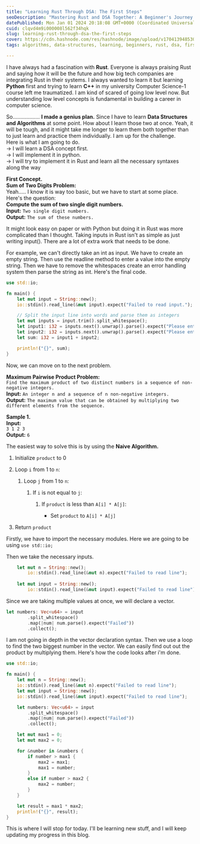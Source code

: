 ```yaml
---
title: "Learning Rust Through DSA: The First Steps"
seoDescription: "Mastering Rust and DSA Together: A Beginner's Journey Through Coding Challenges - Day 1"
datePublished: Mon Jan 01 2024 20:18:08 GMT+0000 (Coordinated Universal Time)
cuid: clqvd4m9i000008l562f34hqk
slug: learning-rust-through-dsa-the-first-steps
cover: https://cdn.hashnode.com/res/hashnode/image/upload/v1704139485308/e98bf99c-9f9d-4c31-b1d0-171caaf96eb8.png
tags: algorithms, data-structures, learning, beginners, rust, dsa, first-post-1

---
```


I have always had a fascination with **Rust**. Everyone is always praising Rust and saying how it will be the future and how big tech companies are integrating Rust in their systems. I always wanted to learn it but learning **Python** first and trying to learn **C++** in my university Computer Science-1 course left me traumatized. I am kind of scared of going low level now. But understanding low level concepts is fundamental in building a career in computer science.

So.................. **I made a genius plan.** Since I have to learn **Data Structures and Algorithms** at some point. How about I learn those two at once. Yeah, it will be tough, and it might take me longer to learn them both together than to just learn and practice them individually. I am up for the challenge.  
Here is what I am going to do.  
\-&gt; I will learn a DSA concept first.  
\-&gt; I will implement it in python.  
\-&gt; I will try to implement it in Rust and learn all the necessary syntaxes along the way

**First Concept.**  
**Sum of Two Digits Problem:**  
Yeah..... I know it is way too basic, but we have to start at some place.  
Here's the question:  
**Compute the sum of two single digit numbers.**  
**Input:** `Two single digit numbers.`  
**Output:** `The sum of these numbers.`

It might look easy on paper or with Python but doing it in Rust was more complicated than I thought. Taking inputs in Rust isn't as simple as just writing input(). There are a lot of extra work that needs to be done.

For example, we can't directly take an int as input. We have to create an empty string. Then use the readline method to enter a value into the empty string. Then we have to remove the whitespaces create an error handling system then parse the string as int. Here's the final code.

```rust
use std::io;

fn main() {
    let mut input = String::new();
    io::stdin().read_line(&mut input).expect("Failed to read input.");

    // Split the input line into words and parse them as integers
    let mut inputs = input.trim().split_whitespace();
    let input1: i32 = inputs.next().unwrap().parse().expect("Please enter a valid integer");
    let input2: i32 = inputs.next().unwrap().parse().expect("Please enter a valid integer");
    let sum: i32 = input1 + input2;

    println!("{}", sum);
}
```

Now, we can move on to the next problem.

**Maximum Pairwise Product Problem:**  
`Find the maximum product of two distinct numbers in a sequence of non-negative integers.`  
**Input:** `An integer n and a sequence of n non-negative integers.`  
**Output:** `The maximum value that can be obtained by multiplying two different elements from the sequence.`

**Sample 1.**  
**Input:**  
`3 1 2 3`  
**Output:** `6`

The easiest way to solve this is by using the **Naive Algorithm.**

1. Initialize `product` to 0
    
2. Loop `i` from 1 to `n`:
    
    1. Loop `j` from 1 to `n`:
        
        1. If `i` is not equal to `j`:
            
            1. If `product` is less than `A[i] * A[j]`:
                
                * Set `product` to `A[i] * A[j]`
                    
3. Return `product`
    

Firstly, we have to import the necessary modules. Here we are going to be using `use std::io;`

Then we take the necessary inputs.

```rust
    let mut n = String::new();
        io::stdin().read_line(&mut n).expect("Failed to read line");
    
    let mut input = String::new();
        io::stdin().read_line(&mut input).expect("Failed to read line");
```

Since we are taking multiple values at once, we will declare a vector.

```rust
let numbers: Vec<u64> = input
        .split_whitespace()
        .map(|num| num.parse().expect("Failed"))
        .collect();
```

I am not going in depth in the vector declaration syntax. Then we use a loop to find the two biggest number in the vector. We can easily find out out the product by multiplying them. Here's how the code looks after i'm done.

```rust
use std::io;

fn main() {
    let mut n = String::new();
    io::stdin().read_line(&mut n).expect("Failed to read line");
    let mut input = String::new();
    io::stdin().read_line(&mut input).expect("Failed to read line");

    let numbers: Vec<u64> = input
        .split_whitespace()
        .map(|num| num.parse().expect("Failed"))
        .collect();

    let mut max1 = 0;
    let mut max2 = 0;

    for &number in &numbers {
        if number > max1 {
            max2 = max1;
            max1 = number;
        } 
        else if number > max2 {
            max2 = number;
        }
    }

    let result = max1 * max2;
    println!("{}", result);
}
```

This is where I will stop for today. I'll be learning new stuff, and I will keep updating my progress in this blog.